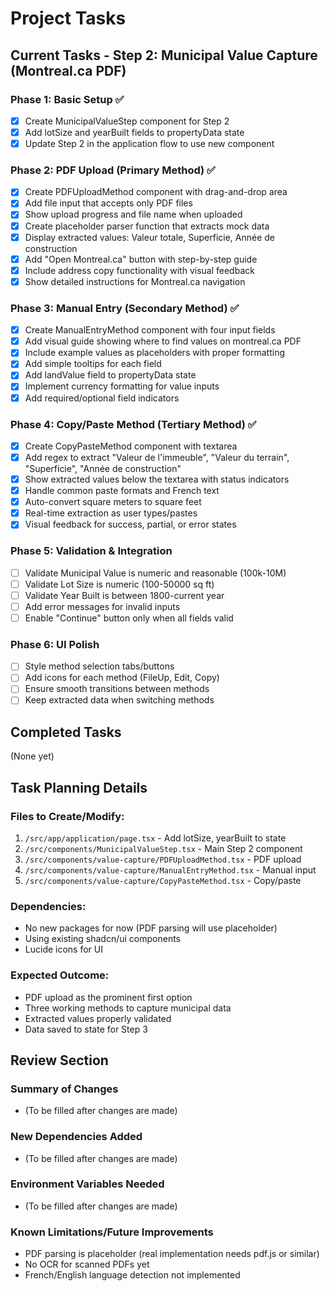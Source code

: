 # Project Tasks

## Current Tasks - Step 2: Municipal Value Capture (Montreal.ca PDF)

### Phase 1: Basic Setup ✅
- [x] Create MunicipalValueStep component for Step 2
- [x] Add lotSize and yearBuilt fields to propertyData state
- [x] Update Step 2 in the application flow to use new component

### Phase 2: PDF Upload (Primary Method) ✅
- [x] Create PDFUploadMethod component with drag-and-drop area
- [x] Add file input that accepts only PDF files
- [x] Show upload progress and file name when uploaded
- [x] Create placeholder parser function that extracts mock data
- [x] Display extracted values: Valeur totale, Superficie, Année de construction
- [x] Add "Open Montreal.ca" button with step-by-step guide
- [x] Include address copy functionality with visual feedback
- [x] Show detailed instructions for Montreal.ca navigation

### Phase 3: Manual Entry (Secondary Method) ✅
- [x] Create ManualEntryMethod component with four input fields
- [x] Add visual guide showing where to find values on montreal.ca PDF
- [x] Include example values as placeholders with proper formatting
- [x] Add simple tooltips for each field
- [x] Add landValue field to propertyData state
- [x] Implement currency formatting for value inputs
- [x] Add required/optional field indicators

### Phase 4: Copy/Paste Method (Tertiary Method) ✅
- [x] Create CopyPasteMethod component with textarea
- [x] Add regex to extract "Valeur de l'immeuble", "Valeur du terrain", "Superficie", "Année de construction"
- [x] Show extracted values below the textarea with status indicators
- [x] Handle common paste formats and French text
- [x] Auto-convert square meters to square feet
- [x] Real-time extraction as user types/pastes
- [x] Visual feedback for success, partial, or error states

### Phase 5: Validation & Integration
- [ ] Validate Municipal Value is numeric and reasonable (100k-10M)
- [ ] Validate Lot Size is numeric (100-50000 sq ft)
- [ ] Validate Year Built is between 1800-current year
- [ ] Add error messages for invalid inputs
- [ ] Enable "Continue" button only when all fields valid

### Phase 6: UI Polish
- [ ] Style method selection tabs/buttons
- [ ] Add icons for each method (FileUp, Edit, Copy)
- [ ] Ensure smooth transitions between methods
- [ ] Keep extracted data when switching methods

## Completed Tasks
(None yet)

## Task Planning Details

### Files to Create/Modify:
1. `/src/app/application/page.tsx` - Add lotSize, yearBuilt to state
2. `/src/components/MunicipalValueStep.tsx` - Main Step 2 component
3. `/src/components/value-capture/PDFUploadMethod.tsx` - PDF upload
4. `/src/components/value-capture/ManualEntryMethod.tsx` - Manual input
5. `/src/components/value-capture/CopyPasteMethod.tsx` - Copy/paste

### Dependencies:
- No new packages for now (PDF parsing will use placeholder)
- Using existing shadcn/ui components
- Lucide icons for UI

### Expected Outcome:
- PDF upload as the prominent first option
- Three working methods to capture municipal data
- Extracted values properly validated
- Data saved to state for Step 3

## Review Section
### Summary of Changes
- (To be filled after changes are made)

### New Dependencies Added
- (To be filled after changes are made)

### Environment Variables Needed
- (To be filled after changes are made)

### Known Limitations/Future Improvements
- PDF parsing is placeholder (real implementation needs pdf.js or similar)
- No OCR for scanned PDFs yet
- French/English language detection not implemented